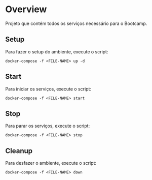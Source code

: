 # Overview

Projeto que contém todos os serviços necessário para o Bootcamp.

## Setup

Para fazer o setup do ambiente, execute o script:

`docker-compose -f <FILE-NAME> up -d`

## Start

Para iniciar os serviços, execute o script:

`docker-compose -f <FILE-NAME> start`

## Stop

Para parar os serviços, execute o script:

`docker-compose -f <FILE-NAME> stop`

## Cleanup

Para desfazer o ambiente, execute o script:

`docker-compose -f <FILE-NAME> down`
